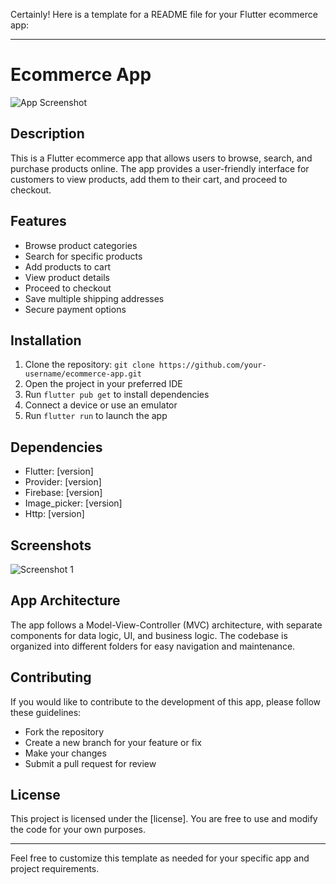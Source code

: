 Certainly! Here is a template for a README file for your Flutter ecommerce app:

---

# Ecommerce App

![App Screenshot](https://telegra.ph/file/27df4629c3726e8856c92.jpg)

## Description
This is a Flutter ecommerce app that allows users to browse, search, and purchase products online. The app provides a user-friendly interface for customers to view products, add them to their cart, and proceed to checkout.

## Features
- Browse product categories
- Search for specific products
- Add products to cart
- View product details
- Proceed to checkout
- Save multiple shipping addresses
- Secure payment options

## Installation
1. Clone the repository: `git clone https://github.com/your-username/ecommerce-app.git`
2. Open the project in your preferred IDE
3. Run `flutter pub get` to install dependencies
4. Connect a device or use an emulator
5. Run `flutter run` to launch the app

## Dependencies
- Flutter: [version]
- Provider: [version]
- Firebase: [version]
- Image_picker: [version]
- Http: [version]

## Screenshots
![Screenshot 1](https://telegra.ph/file/f80d4ccbdf904b78f64a6.jpg)

## App Architecture
The app follows a Model-View-Controller (MVC) architecture, with separate components for data logic, UI, and business logic. The codebase is organized into different folders for easy navigation and maintenance.

## Contributing
If you would like to contribute to the development of this app, please follow these guidelines:
- Fork the repository
- Create a new branch for your feature or fix
- Make your changes
- Submit a pull request for review

## License
This project is licensed under the [license]. You are free to use and modify the code for your own purposes.

---

Feel free to customize this template as needed for your specific app and project requirements.